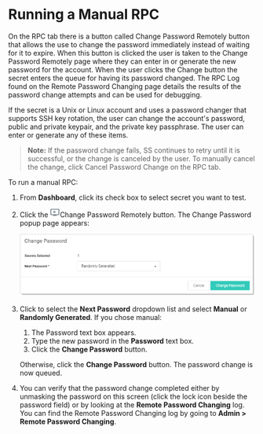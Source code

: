 [title]: # (Running a Manual RPC)
[tags]: # (Running a Manual RPC)
[priority]: # (1000)

# Running a Manual RPC

On the RPC tab there is a button called Change Password Remotely button that allows the use to change the password immediately instead of waiting for it to expire. When this button is clicked the user is taken to the Change Password Remotely page where they can enter in or generate the new password for the account. When the user clicks the Change button the secret enters the queue for having its password changed. The RPC Log found on the Remote Password Changing page details the results of the password change attempts and can be used for debugging.

If the secret is a Unix or Linux account and uses a password changer that supports SSH key rotation, the user can change the account's password, public and private keypair, and the private key passphrase. The user can enter or generate any of these items.

> **Note:** If the password change fails, SS continues to retry until it is successful, or the change is canceled by the user. To manually cancel the change, click Cancel Password Change on the RPC tab.

To run a manual RPC:

1. From **Dashboard**, click its check box to select secret you want to test.

1. Click the ![1564434637809](images/1564434637809.png)Change Password Remotely button. The Change Password popup page appears:

   ![1564434752428](images/1564434752428.png)

1. Click to select the **Next Password** dropdown list and select **Manual** or **Randomly Generated**. If you chose manual:

   1. The Password text box appears.
   1. Type the new password in the **Password** text box.
   1. Click the **Change Password** button.

    Otherwise, click the  **Change Password** button. The password change is now queued.

1. You can verify that the password change completed either by unmasking the password on this screen (click the lock icon beside the password field) or by looking at the **Remote Password Changing** log. You can find the Remote Password Changing log by going to **Admin \> Remote Password Changing**.
